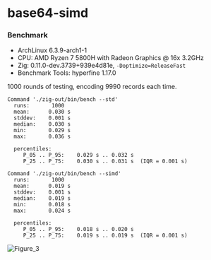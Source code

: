 # base64-simd

### Benchmark

- ArchLinux 6.3.9-arch1-1
- CPU: AMD Ryzen 7 5800H with Radeon Graphics @ 16x 3.2GHz
- Zig: 0.11.0-dev.3739+939e4d81e, `-Doptimize=ReleaseFast`
- Benchmark Tools: hyperfine 1.17.0

1000 rounds of testing, encoding 9990 records each time.

```
Command './zig-out/bin/bench --std'
  runs:       1000
  mean:      0.030 s
  stddev:    0.001 s
  median:    0.030 s
  min:       0.029 s
  max:       0.036 s

  percentiles:
     P_05 .. P_95:    0.029 s .. 0.032 s
     P_25 .. P_75:    0.030 s .. 0.031 s  (IQR = 0.001 s)

Command './zig-out/bin/bench --simd'
  runs:       1000
  mean:      0.019 s
  stddev:    0.001 s
  median:    0.019 s
  min:       0.018 s
  max:       0.024 s

  percentiles:
     P_05 .. P_95:    0.018 s .. 0.020 s
     P_25 .. P_75:    0.019 s .. 0.019 s  (IQR = 0.001 s)
```

![Figure_3](https://github.com/dying-will-bullet/base64-simd/assets/9482395/3443fc73-62b0-4e00-bab6-a1a86e416422)
